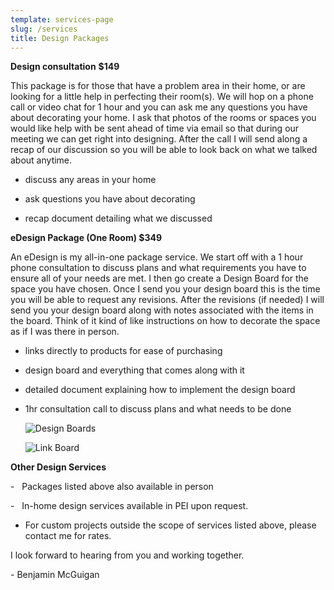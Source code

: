 ```yaml
---
template: services-page
slug: /services
title: Design Packages
---
```

**Design consultation** **$149**

This package is for those that have a problem area in their home, or are looking for a little help in perfecting their room(s). We will hop on a phone call or video chat for 1 hour and you can ask me any questions you have about decorating your home. I ask that photos of the rooms or spaces you would like help with be sent ahead of time via email so that during our meeting we can get right into designing. After the call I will send along a recap of our discussion so you will be able to look back on what we talked about anytime.

* discuss any areas in your home 


* ask questions you have about decorating
* recap document detailing what we discussed



**eDesign Package (One Room) $349**

An eDesign is my all-in-one package service. We start off with a 1 hour phone consultation to discuss plans and what requirements you have to ensure all of your needs are met. I then go create a Design Board for the space you have chosen. Once I send you your design board this is the time you will be able to request any revisions. After the revisions (if needed) I will send you your design board along with notes associated with the items in the board. Think of it kind of like instructions on how to decorate the space as if I was there in person.

* links directly to products for ease of purchasing 
* design board and everything that comes along with it
* detailed document explaining how to implement the design board
* 1hr consultation call to discuss plans and what needs to be done

  ![](/assets/1.jpg "Design Boards")

  ![](/assets/2.jpg "Link Board")

**Other Design Services**

\-   Packages listed above also available in person

\-   In-home design services available in PEI upon request.

* For custom projects outside the scope of services listed above, please contact me for rates.

I look forward to hearing from you and working together.

\- Benjamin McGuigan